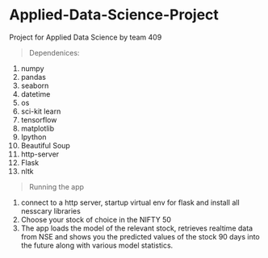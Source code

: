 # Applied-Data-Science-Project
Project for Applied Data Science by team 409

> Dependenices:

1. numpy
2. pandas
3. seaborn
4. datetime
5. os
6. sci-kit learn
7. tensorflow
8. matplotlib
9. Ipython
10. Beautiful Soup
11. http-server
12. Flask
13. nltk

> Running the app

1. connect to a http server, startup virtual env for flask and install all nesscary libraries
2. Choose your stock of choice in the NIFTY 50
3. The app loads the model of the relevant stock, retrieves realtime data from NSE and shows you the predicted
   values of the stock 90 days into the future along with various model statistics.

